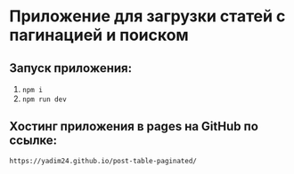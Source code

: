 # Приложение для загрузки статей с пагинацией и поиском

## Запуск приложения:

1. `npm i`
2. `npm run dev`

## Хостинг приложения в pages на GitHub по ссылке:

`https://yadim24.github.io/post-table-paginated/`
